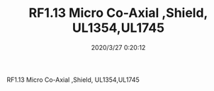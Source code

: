 ﻿---
layout: post 
title: RF1.13 Micro Co-Axial ,Shield, UL1354,UL1745
tags: RF113
categories: wire-cable
overview: RF1.13 Micro Co-Axial ,Shield, UL1354,UL1745
series: FN50
part_number: 114-0246-000
thumb_img: static/202003/311-thumb-20200327082109.jpg
image: static/202003/311-20200327082109.jpg
date: 2020/3/27 0:20:12
---


RF1.13 Micro Co-Axial ,Shield, UL1354,UL1745
